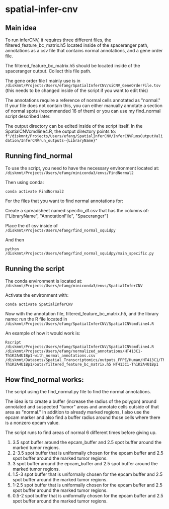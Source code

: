 # spatial-infer-cnv

## Main idea

To run inferCNV, it requires three different files, the filtered_feature_bc_matrix.h5 located inside of the spaceranger path, annotations as a csv file that contains normal annotations, and a gene order file.

The filtered_feature_bc_matrix.h5 should be located inside of the spaceranger output. Collect this file path.

The gene order file I mainly use is in `/diskmnt/Projects/Users/efang/SpatialInferCNV/siCNV_GeneOrderFile.tsv` (this needs to be changed inside of the script if you want to edit this)

The annotations require a reference of normal cells annotated as "normal." If your file does not contain this, you can either manually annotate a section of normal spots (recommended 16 of them) or you can use my find_normal script described later.

The output directory can be edited inside of the script itself. In the SpatialCNVcmdline4.R, the output directory points to:
`f"/diskmnt/Projects/Users/efang/SpatialInferCNV/InferCNVRunsOutputValidation/InferCNVrun_outputs-{LibraryName}"`

## Running find_normal
To use the script, you need to have the necessary environment located at: `/diskmnt/Projects/Users/efang/miniconda3/envs/FindNormal2`

Then using conda:
```
conda activate FindNormal2
```
For the files that you want to find normal annotations for:

Create a spreadsheet named specific_df.csv that has the columns of: ["LibraryName", "AnnotationFile",  "Spaceranger"]

Place the df csv inside of `/diskmnt/Projects/Users/efang/find_normal_squidpy`

And then
```
python /diskmnt/Projects/Users/efang/find_normal_squidpy/main_specific.py
```

## Running the script
The conda environment is located at: `/diskmnt/Projects/Users/efang/miniconda3/envs/SpatialInferCNV`

Activate the environment with:
```
conda activate SpatialInferCNV
```

Now with the annotation file, filtered_feature_bc_matrix.h5, and the library name: run the R file located in `/diskmnt/Projects/Users/efang/SpatialInferCNV/SpatialCNVcmdline4.R`

An example of how it would work is:
```
Rscript /diskmnt/Projects/Users/efang/SpatialInferCNV/SpatialCNVcmdline4.R /diskmnt/Projects/Users/efang/normalized_annotations/HT413C1-Th1K2A4U1Bp1-with_normal_annotations.csv /diskmnt/Datasets/Spatial_Transcriptomics/outputs_FFPE/Human/HT413C1/Th1K2/HT413C1-Th1K2A4U1Bp1/outs/filtered_feature_bc_matrix.h5 HT413C1-Th1K2A4U1Bp1
```

## How find_normal works:
The script using the find_normal.py file to find the normal annotations. 

The idea is to create a buffer (increase the radius of the polygon) around annotated and suspected "tumor" areas and annotate cells outside of that area as "normal." In addition to already marked regions, I also use the epcam marker and also find a buffer radius around those cells where there is a nonzero epcam value. 

The script runs to find areas of normal 6 different times before giving up.

1. 3.5 spot buffer around the epcam_buffer and 2.5 spot buffer around the marked tumor regions.
2. 2-3.5 spot buffer that is uniformally chosen for the epcam buffer and 2.5 spot buffer around the marked tumor regions.
3. 3 spot buffer around the epcam_buffer and 2.5 spot buffer around the marked tumor regions.
4. 1.5-3 spot buffer that is uniformally chosen for the epcam buffer and 2.5 spot buffer around the marked tumor regions.
5. 1-2.5 spot buffer that is uniformally chosen for the epcam buffer and 2.5 spot buffer around the marked tumor regions.
6. 0.5-2 spot buffer that is uniformally chosen for the epcam buffer and 2.5 spot buffer around the marked tumor regions.
